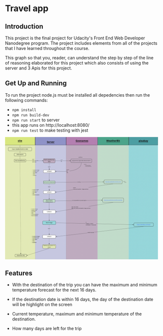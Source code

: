 # Travel app


 ## Introduction 

This project is the final project for Udacity's Front End Web Developer Nanodegree program. The project includes elements from all of the projects that I have learned throughout the course. 
 
This graph so that you, reader, can understand the step by step of the line of reasoning elaborated for this project which also consists of using the server and 3 Apis for this project.


## Get Up and Running

To run the project node.js must be installed all depedencies then run the following commands:



- `npm install`
- `npm run build-dev`
- `npm run start` to server
- this app runs on http://localhost:8080/
- `npm run test` to make testing with jest


![flwochart](./src/client/images/grafico.jpg)



## Features

- With the destination of the trip you can have the maximum and minimum temperature forecast for the next 16 days.

- If the destination date is within 16 days, the day of the destination date will be highlight on the screen

- Current temperature, maximum and minimum temperature of the destination.

- How many days are left for the trip
